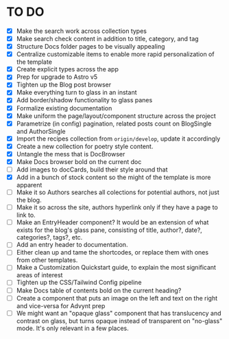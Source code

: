 # TO DO

- [x] Make the search work across collection types
- [x] Make search check content in addition to title, category, and tag
- [x] Structure Docs folder pages to be visually appealing
- [x] Centralize customizable items to enable more rapid personalization of the template
- [x] Create explicit types across the app
- [x] Prep for upgrade to Astro v5
- [x] Tighten up the Blog post browser
- [x] Make everything turn to glass in an instant
- [x] Add border/shadow functionality to glass panes
- [x] Formalize existing documentation
- [x] Make uniform the page/layout/component structure across the project
- [x] Parametrize (in config) pagination, related posts count on BlogSingle and AuthorSingle
- [x] Import the recipes collection from `origin/develop`, update it accordingly
- [x] Create a new collection for poetry style content.
- [x] Untangle the mess that is DocBrowser
- [x] Make Docs browser bold on the current doc
- [ ] Add images to docCards, build their style around that
- [x] Add in a bunch of stock content so the might of the template is more apparent
- [ ] Make it so Authors searches all colections for potential authors, not just the blog.
- [ ] Make it so across the site, authors hyperlink only if they have a page to link to.
- [ ] Make an EntryHeader component? It would be an extension of what exists for the blog's glass pane, consisting of title, author?, date?, categories?, tags?, etc.
- [ ] Add an entry header to documentation.
- [ ] Either clean up and tame the shortcodes, or replace them with ones from other templates.
- [ ] Make a Customization Quickstart guide, to explain the most significant areas of interest
- [ ] Tighten up the CSS/Tailwind Config pipeline
- [ ] Make Docs table of contents bold on the current heading?
- [ ] Create a component that puts an image on the left and text on the right and vice-versa for Advynt prep
- [ ] We might want an "opaque glass" component that has translucency and contrast on glass, but turns opaque instead of transparent on "no-glass" mode. It's only relevant in a few places.
